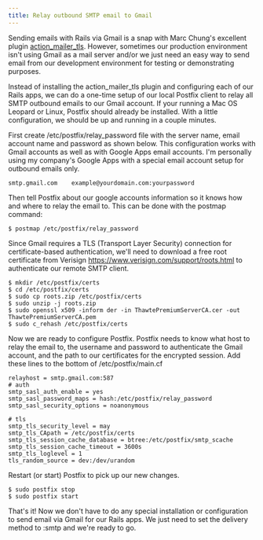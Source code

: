 ```yaml
---
title: Relay outbound SMTP email to Gmail
---
```


Sending emails with Rails via Gmail is a snap with Marc Chung's excellent plugin [action_mailer_tls](http://code.openrain.com/rails/action_mailer_tls). However, sometimes our production environment isn't using Gmail as a mail server and/or we just need an easy way to send email from our development environment for testing or demonstrating purposes.

Instead of installing the action_mailer_tls plugin and configuring each of our Rails apps, we can do a one-time setup of our local Postfix client to relay all SMTP outbound emails to our Gmail account. If your running a Mac OS Leopard or Linux, Postfix should already be installed. With a little configuration, we should be up and running in a couple minutes.

First create /etc/postfix/relay_password file with the server name, email account name and password as shown below. This configuration works with Gmail accounts as well as with Google Apps email accounts. I'm personally using my company's Google Apps with a special email account setup for outbound emails only.

    smtp.gmail.com    example@yourdomain.com:yourpassword

Then tell Postfix about our google accounts information so it knows how and where to relay the email to. This can be done with the postmap command:

    $ postmap /etc/postfix/relay_password

Since Gmail requires a TLS (Transport Layer Security) connection for certificate-based authentication, we'll need to download a free root certificate from Verisign <a href="https://www.verisign.com/support/roots.html" rel="external">https://www.verisign.com/support/roots.html</a> to authenticate our remote SMTP client.

    $ mkdir /etc/postfix/certs
    $ cd /etc/postfix/certs
    $ sudo cp roots.zip /etc/postfix/certs
    $ sudo unzip -j roots.zip
    $ sudo openssl x509 -inform der -in ThawtePremiumServerCA.cer -out  ThawtePremiumServerCA.pem
    $ sudo c_rehash /etc/postfix/certs

Now we are ready to configure Postfix. Postfix needs to know what host to relay the email to, the username and password to authenticate the Gmail account, and the path to our certificates for the encrypted session.  Add these lines to the bottom of /etc/postfix/main.cf

    relayhost = smtp.gmail.com:587
    # auth
    smtp_sasl_auth_enable = yes
    smtp_sasl_password_maps = hash:/etc/postfix/relay_password
    smtp_sasl_security_options = noanonymous

    # tls
    smtp_tls_security_level = may
    smtp_tls_CApath = /etc/postfix/certs
    smtp_tls_session_cache_database = btree:/etc/postfix/smtp_scache
    smtp_tls_session_cache_timeout = 3600s
    smtp_tls_loglevel = 1
    tls_random_source = dev:/dev/urandom

Restart (or start) Postfix to pick up our new changes.

    $ sudo postfix stop
    $ sudo postfix start

That's it! Now we don't have to do any special installation or configuration to send email via Gmail for our Rails apps. We just need to set the delivery method to :smtp and we're ready to go.


